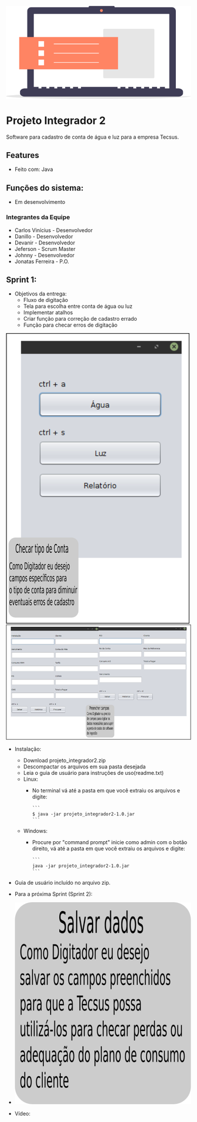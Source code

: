<img src="img/icone_pi.png" >

# Projeto Integrador 2

Software para cadastro de conta de água e luz para a empresa Tecsus.

## Features

- Feito com: Java

## Funções do sistema:

- Em desenvolvimento

### Integrantes da Equipe

- Carlos Vinícius - Desenvolvedor
- Danillo - Desenvolvedor
- Devanir - Desenvolvedor
- Jeferson - Scrum Master
- Johnny - Desenvolvedor
- Jonatas Ferreira - P.O.

## Sprint 1:

- Objetivos da entrega:
   - Fluxo de digitação
   - Tela para escolha entre conta de água ou luz
   - Implementar atalhos
   - Criar função para correção de cadastro errado
   - Função para checar erros de digitação
   
<img src="img/entrega_story_card1.png" >

<img src="img/entrega_story_card2.png" >
   
- Instalação:
   - Download projeto_integrador2.zip
   - Descompactar os arquivos em sua pasta desejada
   - Leia o guia de usuário para instruções de uso(readme.txt)
   - Linux:
      - No terminal vá até a pasta em que você extraiu os arquivos e digite:
      
            ```
            $ java -jar projeto_integrador2-1.0.jar
            ```
   - Windows:
      - Procure por "command prompt" inicie como admin com o botão direito, vá até a pasta em que você extraiu os arquivos e digite:
      
            ```
            java -jar projeto_integrador2-1.0.jar
            ```
- Guia de usuário incluído no arquivo zip.

- Para a próxima Sprint (Sprint 2):
 - <img src="img/user_story_3.png" >

- Vídeo:
   
  <!-- usar o snippet abaixo para colocar o vídeo -->

  <!--<a href="https://www.loom.com/share/23ad38551e154d7eba3c92a02de4ca16">
    <img src="img/video_icon.png" >
  </a>-->
